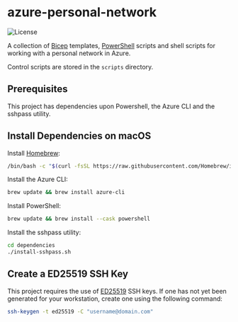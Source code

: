 # azure-personal-network

![License](https://img.shields.io/badge/License-MIT-blue)

A collection of
[Bicep](https://learn.microsoft.com/en-us/azure/azure-resource-manager/bicep/overview?tabs=bicep)
templates,
[PowerShell](https://learn.microsoft.com/en-us/powershell/)
scripts and shell scripts for working with a personal network in Azure.

Control scripts are stored in the `scripts` directory.

## Prerequisites

This project has dependencies upon Powershell, the Azure CLI and the sshpass utility.

## Install Dependencies on macOS

Install [Homebrew](https://brew.sh):

```bash
/bin/bash -c "$(curl -fsSL https://raw.githubusercontent.com/Homebrew/install/HEAD/install.sh)"
```

Install the Azure CLI:

```bash
brew update && brew install azure-cli
```

Install PowerShell:

```bash
brew update && brew install --cask powershell
```

Install the sshpass utility:

```bash
cd dependencies
./install-sshpass.sh
```

## Create a ED25519 SSH Key

This project requires the use of
[ED25519](https://statistics.berkeley.edu/computing/ssh-keys)
SSH keys. If one has not yet been generated for your workstation,
create one using the following command:

```bash
ssh-keygen -t ed25519 -C "username@domain.com"
```
